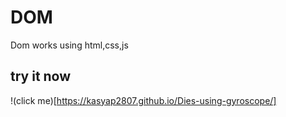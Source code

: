 # DOM
Dom works using html,css,js

## try it now

!(click me)[https://kasyap2807.github.io/Dies-using-gyroscope/]
